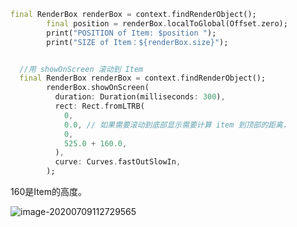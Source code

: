 ```dart
final RenderBox renderBox = context.findRenderObject();
        final position = renderBox.localToGlobal(Offset.zero);
        print("POSITION of Item: $position ");
        print("SIZE of Item：${renderBox.size}");


  //用 showOnScreen 滚动到 Item
  final RenderBox renderBox = context.findRenderObject();
        renderBox.showOnScreen(
          duration: Duration(milliseconds: 300),
          rect: Rect.fromLTRB(
            0,
            0.0, // 如果需要滚动到底部显示需要计算 item 到顶部的距离，
            0,
            525.0 + 160.0, 
          ),
          curve: Curves.fastOutSlowIn,
        );
```

160是Item的高度。

![image-20200709112729565](https://i.loli.net/2020/07/09/OFCbVLKZuq4Ugnp.png)